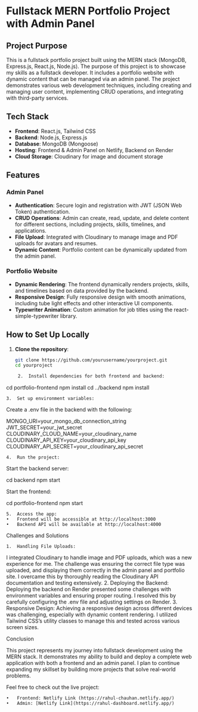 
# Fullstack MERN Portfolio Project with Admin Panel

## Project Purpose

This is a fullstack portfolio project built using the MERN stack (MongoDB, Express.js, React.js, Node.js). The purpose of this project is to showcase my skills as a fullstack developer. It includes a portfolio website with dynamic content that can be managed via an admin panel. The project demonstrates various web development techniques, including creating and managing user content, implementing CRUD operations, and integrating with third-party services.

## Tech Stack

- **Frontend**: React.js, Tailwind CSS
- **Backend**: Node.js, Express.js
- **Database**: MongoDB (Mongoose)
- **Hosting**: Frontend & Admin Panel on Netlify, Backend on Render
- **Cloud Storage**: Cloudinary for image and document storage

## Features

### Admin Panel

- **Authentication**: Secure login and registration with JWT (JSON Web Token) authentication.
- **CRUD Operations**: Admin can create, read, update, and delete content for different sections, including projects, skills, timelines, and applications.
- **File Upload**: Integrated with Cloudinary to manage image and PDF uploads for avatars and resumes.
- **Dynamic Content**: Portfolio content can be dynamically updated from the admin panel.

### Portfolio Website

- **Dynamic Rendering**: The frontend dynamically renders projects, skills, and timelines based on data provided by the backend.
- **Responsive Design**: Fully responsive design with smooth animations, including tube light effects and other interactive UI components.
- **Typewriter Animation**: Custom animation for job titles using the react-simple-typewriter library.

## How to Set Up Locally

1. **Clone the repository**:

   ```bash
   git clone https://github.com/yourusername/yourproject.git
   cd yourproject

	2.	Install dependencies for both frontend and backend:

cd portfolio-frontend
npm install
cd ../backend
npm install


	3.	Set up environment variables:
Create a .env file in the backend with the following:

MONGO_URI=your_mongo_db_connection_string
JWT_SECRET=your_jwt_secret
CLOUDINARY_CLOUD_NAME=your_cloudinary_name
CLOUDINARY_API_KEY=your_cloudinary_api_key
CLOUDINARY_API_SECRET=your_cloudinary_api_secret


	4.	Run the project:
Start the backend server:

cd backend
npm start

Start the frontend:

cd portfolio-frontend
npm start


	5.	Access the app:
	•	Frontend will be accessible at http://localhost:3000
	•	Backend API will be available at http://localhost:4000

Challenges and Solutions

	1.	Handling File Uploads:
I integrated Cloudinary to handle image and PDF uploads, which was a new experience for me. The challenge was ensuring the correct file type was uploaded, and displaying them correctly in the admin panel and portfolio site. I overcame this by thoroughly reading the Cloudinary API documentation and testing extensively.
	2.	Deploying the Backend:
Deploying the backend on Render presented some challenges with environment variables and ensuring proper routing. I resolved this by carefully configuring the .env file and adjusting settings on Render.
	3.	Responsive Design:
Achieving a responsive design across different devices was challenging, especially with dynamic content rendering. I utilized Tailwind CSS’s utility classes to manage this and tested across various screen sizes.

Conclusion

This project represents my journey into fullstack development using the MERN stack. It demonstrates my ability to build and deploy a complete web application with both a frontend and an admin panel. I plan to continue expanding my skillset by building more projects that solve real-world problems.

Feel free to check out the live project:

	•	Frontend: Netlify Link (https://rahul-chauhan.netlify.app/)
	•	Admin: [Netlify Link](https://rahul-dashboard.netlify.app/)
